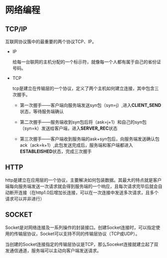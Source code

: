 # 网络编程

## TCP/IP

互联网协议簇中的最重要的两个协议TCP、IP。

- IP

  给每一台联网的主机分配的一个标示符，就像每一个人都有属于自己的省份证号码。

- TCP

  tcp是建立在传输层的一个协议，定义了两个主机如何建立连接，其中包含三次握手。

  - 第一次握手——客户端向服务端发送syn包（syn=j）,进入**CLIENT_SEND**状态，等待服务端确认

  - 第二次握手——服务端收到syn包后将（ask=j+1）和自己的syn包（syn=k）发送给客户端，进入**SERVER_REC**状态
  - 第三次握手——客户端收到服务端的ask+syn包后，向服务端发送确认包ack（ack=k+1）,此包发送完成后，服务端和客户端都进入**ESTABLEISHED**状态，完成三次握手



## HTTP

http是建立在应用层的一个协议，主要解决如何包装数据。其最大的特点就是客户端每向服务端发送一次请求就会得到服务端的一个响应，且每次请求完毕后就会自动断开连接（在http1.0后增加长连接，可以在一次连接中发送多次请求，且多个请求可以并非进行）



## SOCKET

Socket是对网络连接及一系列操作的封装接口。创建Socket连接时，可以指定使用的传输层协议，Socket可以支持不同的传输层协议（TCP或UDP）。

当创建的Socket连接指定的传输层协议是TCP，那么Soceket连接就建立起了双发通信通道，服务端可以主动向客户端发送请求。